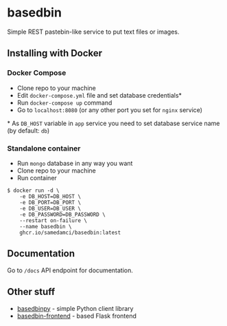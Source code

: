 # basedbin

Simple REST pastebin-like service to put text files or images.

## Installing with Docker 

### Docker Compose

* Clone repo to your machine
* Edit `docker-compose.yml` file and set database credentials*
* Run `docker-compose up` command
* Go to `localhost:8080` (or any other port you set for `nginx` service)

\* As `DB_HOST` variable in `app` service you need to set database service name (by default: `db`)

### Standalone container

* Run `mongo` database in any way you want
* Clone repo to your machine
* Run container
```shell
$ docker run -d \
    -e DB_HOST=DB_HOST \
    -e DB_PORT=DB_PORT \
    -e DB_USER=DB_USER \
    -e DB_PASSWORD=DB_PASSWORD \
    --restart on-failure \
    --name basedbin \
    ghcr.io/samedamci/basedbin:latest
```

## Documentation

Go to `/docs` API endpoint for documentation.

## Other stuff

+ [basedbinpy](https://github.com/samedamci/basedbinpy) - simple Python client library 
+ [basedbin-frontend](https://github.com/samedamci/basedbin-frontend) - based Flask frontend